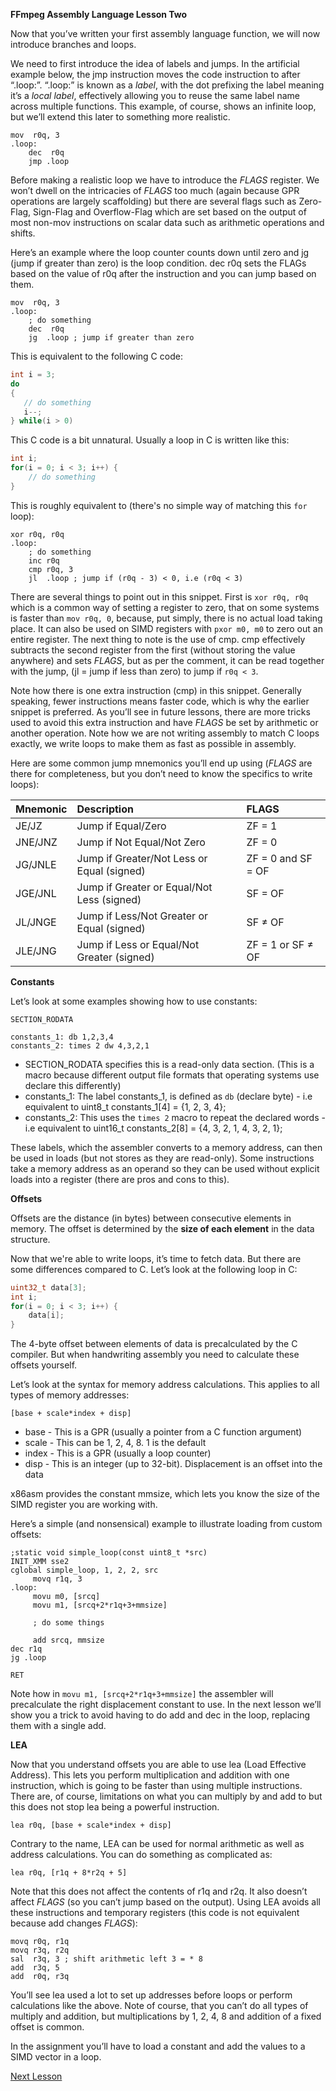 **FFmpeg Assembly Language Lesson Two**

Now that you’ve written your first assembly language function, we will now introduce
branches and loops.

We need to first introduce the idea of labels and jumps. In the artificial example below,
the jmp instruction moves the code instruction to after “.loop:”. “.loop:” is known as a
*label*, with the dot prefixing the label meaning it’s a *local label*, effectively
allowing you to reuse the same label name across multiple functions. This example, of
course, shows an infinite loop, but we’ll extend this later to something more realistic.

```assembly
mov  r0q, 3
.loop:
    dec  r0q
    jmp .loop
```

Before making a realistic loop we have to introduce the *FLAGS* register. We won’t dwell on
the intricacies of *FLAGS* too much (again because GPR operations are largely scaffolding)
but there are several flags such as Zero-Flag, Sign-Flag and Overflow-Flag which are set
based on the output of most non-mov instructions on scalar data such as arithmetic
operations and shifts.

Here’s an example where the loop counter counts down until zero and jg (jump if greater
than zero) is the loop condition. dec r0q sets the FLAGs based on the value of r0q after
the instruction and you can jump based on them.

```assembly
mov  r0q, 3
.loop:
    ; do something
    dec  r0q
    jg  .loop ; jump if greater than zero
```

This is equivalent to the following C code:

```c
int i = 3;
do
{
   // do something
   i--;
} while(i > 0)
```

This C code is a bit unnatural.  Usually a loop in C is written like this:

```c
int i;
for(i = 0; i < 3; i++) {
    // do something
}
```

This is roughly equivalent to (there's no simple way of matching this ```for``` loop):

```assembly
xor r0q, r0q
.loop:
    ; do something
    inc r0q
    cmp r0q, 3
    jl  .loop ; jump if (r0q - 3) < 0, i.e (r0q < 3)
```

There are several things to point out in this snippet. First is ```xor r0q, r0q``` which is
a common way of setting a register to zero, that on some systems is faster than ```mov r0q,
0```, because, put simply, there is no actual load taking place. It can also be used on
SIMD registers with ```pxor m0, m0``` to zero out an entire register. The next thing to
note is the use of cmp. cmp effectively subtracts the second register from the first
(without storing the value anywhere) and sets *FLAGS*, but as per the comment, it can be
read together with the jump, (jl = jump if less than zero) to jump if ```r0q < 3```.

Note how there is one extra instruction (cmp) in this snippet. Generally speaking, fewer
instructions means faster code, which is why the earlier snippet is preferred. As you’ll
see in future lessons, there are more tricks used to avoid this extra instruction and have
*FLAGS* be set by arithmetic or another operation. Note how we are not writing assembly to
match C loops exactly, we write loops to make them as fast as possible in assembly.

Here are some common jump mnemonics you’ll end up using (*FLAGS* are there for
completeness, but you don’t need to know the specifics to write loops):

| Mnemonic | Description  | FLAGS |
| :---- | :---- | :---- |
| JE/JZ | Jump if Equal/Zero | ZF = 1 |
| JNE/JNZ | Jump if Not Equal/Not Zero | ZF = 0 |
| JG/JNLE | Jump if Greater/Not Less or Equal (signed) | ZF = 0 and SF = OF |
| JGE/JNL | Jump if Greater or Equal/Not Less (signed) | SF = OF |
| JL/JNGE | Jump if Less/Not Greater or Equal (signed) | SF ≠ OF |
| JLE/JNG | Jump if Less or Equal/Not Greater (signed) | ZF = 1 or SF ≠ OF |

**Constants**

Let’s look at some examples showing how to use constants:

```assembly
SECTION_RODATA

constants_1: db 1,2,3,4
constants_2: times 2 dw 4,3,2,1
```

* SECTION_RODATA specifies this is a read-only data section. (This is a macro because
different output file formats that operating systems use declare this differently)
* constants_1: The label constants_1, is defined as ```db``` (declare byte) - i.e
equivalent to uint8_t constants_1[4] = {1, 2, 3, 4};
* constants_2: This uses the ```times 2``` macro to repeat the declared words - i.e
equivalent to uint16_t constants_2[8] = {4, 3, 2, 1, 4, 3, 2, 1};

These labels, which the assembler converts to a memory address, can then be used in loads
(but not stores as they are read-only). Some instructions take a memory address as an
operand so they can be used without explicit loads into a register (there are pros and cons
to this).

**Offsets**

Offsets are the distance (in bytes) between consecutive elements in memory. The offset is
determined by the **size of each element** in the data structure.

Now that we're able to write loops, it’s time to fetch data. But there are some differences
compared to C. Let’s look at the following loop in C:

```c
uint32_t data[3];
int i;
for(i = 0; i < 3; i++) {
    data[i];
}
```

The 4-byte offset between elements of data is precalculated by the C compiler. But when
handwriting assembly you need to calculate these offsets yourself.

Let’s look at the syntax for memory address calculations. This applies to all types of
memory addresses:

```assembly
[base + scale*index + disp]
```

* base - This is a GPR (usually a pointer from a C function argument)
* scale - This can be 1, 2, 4, 8. 1 is the default
* index - This is a GPR (usually a loop counter)
* disp - This is an integer (up to 32-bit). Displacement is an offset into the data

x86asm provides the constant mmsize, which lets you know the size of the SIMD register you
are working with.

Here’s a simple (and nonsensical) example to illustrate loading from custom offsets:

```assembly
;static void simple_loop(const uint8_t *src)
INIT_XMM sse2
cglobal simple_loop, 1, 2, 2, src
     movq r1q, 3
.loop:
     movu m0, [srcq]
     movu m1, [srcq+2*r1q+3+mmsize]

     ; do some things

     add srcq, mmsize
dec r1q
jg .loop

RET
```

Note how in ```movu m1, [srcq+2*r1q+3+mmsize]``` the assembler will precalculate the right
displacement constant to use. In the next lesson we’ll show you a trick to avoid having to
do add and dec in the loop, replacing them with a single add.

**LEA**

Now that you understand offsets you are able to use lea (Load Effective Address). This lets
you perform multiplication and addition with one instruction, which is going to be faster
than using multiple instructions. There are, of course, limitations on what you can
multiply by and add to but this does not stop lea being a powerful instruction.

```assembly
lea r0q, [base + scale*index + disp]
```

Contrary to the name, LEA can be used for normal arithmetic as well as address
calculations. You can do something as complicated as:

```assembly
lea r0q, [r1q + 8*r2q + 5]
```

Note that this does not affect the contents of r1q and r2q. It also doesn’t affect *FLAGS*
(so you can’t jump based on the output). Using LEA avoids all these instructions and
temporary registers (this code is not equivalent because add changes *FLAGS*):

```assembly
movq r0q, r1q
movq r3q, r2q
sal  r3q, 3 ; shift arithmetic left 3 = * 8
add  r3q, 5
add  r0q, r3q
```

You’ll see lea used a lot to set up addresses before loops or perform calculations like the
above. Note of course, that you can’t do all types of multiply and addition, but
multiplications by 1, 2, 4, 8 and addition of a fixed offset is common.

In the assignment you’ll have to load a constant and add the values to a SIMD vector in a
loop.

[Next Lesson](../lesson_03/index.md)
